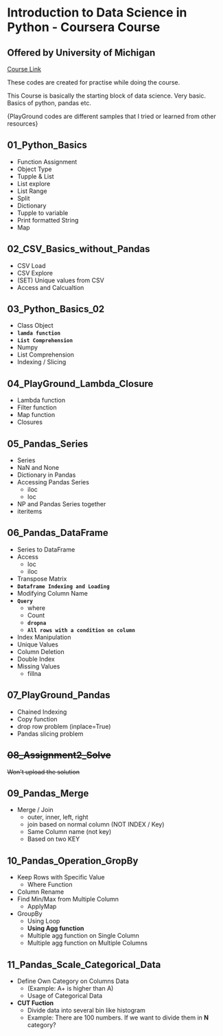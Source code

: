 # Introduction to Data Science in Python - Coursera Course
## Offered by University of Michigan
[Course Link](https://www.coursera.org/learn/python-data-analysis/)

These codes are created for practise while doing the course.

This Course is basically the starting block of data science. Very basic. Basics of python, pandas etc.

{PlayGround codes are different samples that I tried or learned from other resources}

## 01_Python_Basics
*   Function Assignment
*   Object Type
*   Tupple & List
*   List explore
*   List Range
*   Split
*   Dictionary
*   Tupple to variable
*   Print formatted String
*   Map 

## 02_CSV_Basics_without_Pandas
*   CSV Load
*   CSV Explore
*   (SET) Unique values from CSV
*   Access and Calcualtion

## 03_Python_Basics_02
*   Class Object
*   **`lamda function`**
*   **`List Comprehension`**
*   Numpy
*   List Comprehension
*   Indexing / Slicing

## 04_PlayGround_Lambda_Closure
*   Lambda function
*   Filter function
*   Map function
*   Closures

## 05_Pandas_Series
*   Series
*   NaN and None
*   Dictionary in Pandas
*   Accessing Pandas Series
    - iloc
    - loc
*   NP and Pandas Series together
*   iteritems

## 06_Pandas_DataFrame
*   Series to DataFrame
*   Access
    - loc
    - iloc
*   Transpose Matrix
*   **`Dataframe Indexing and Loading`**
*   Modifying Column Name
*   **`Query`**
    - where
    - Count
    - **`dropna`**
    - **`All rows with a condition on column`**
*   Index Manipulation
*   Unique Values
*   Column Deletion
*   Double Index
*   Missing Values
    - fillna
    
## 07_PlayGround_Pandas
*   Chained Indexing
*   Copy function
*   drop row problem (inplace=True)
*   Pandas slicing problem

## ~~08_Assignment2_Solve~~
~~Won't upload the solution~~

## 09_Pandas_Merge
*   Merge / Join
    - outer, inner, left, right
    - join based on normal column (NOT INDEX / Key)
    - Same Column name (not key)
    - Based on two KEY

## 10_Pandas_Operation_GropBy
*   Keep Rows with Specific Value
    - Where Function
*   Column Rename
*   Find Min/Max from Multiple Column
    - ApplyMap
*   GroupBy
    - Using Loop
    - **Using Agg function**
    - Multiple agg function on Single Column
    - Multiple agg function on Multiple Columns

## 11_Pandas_Scale_Categorical_Data
*   Define Own Category on Columns Data
    - (Example: A+ is higher than A)
    - Usage of Categorical Data
*   **CUT Fuction**
    - Divide data into several bin like histogram
    - Example: There are 100 numbers. If we want to divide them in **N** category?
